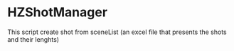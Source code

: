 # HZShotManager
This script create shot from sceneList (an excel file that presents the shots and their lenghts)

